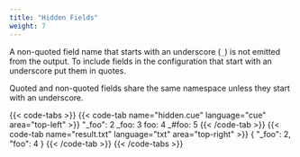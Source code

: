 ```yaml
---
title: "Hidden Fields"
weight: 7
---
```


A non-quoted field name that starts with an underscore (`_`) is not
emitted from the output.
To include fields in the configuration that start with an underscore
put them in quotes.

Quoted and non-quoted fields share the same namespace unless they start
with an underscore.

{{< code-tabs >}}
{{< code-tab name="hidden.cue" language="cue" area="top-left" >}}
"_foo": 2
_foo:   3
foo:    4
_#foo:  5
{{< /code-tab >}}
{{< code-tab name="result.txt" language="txt" area="top-right" >}}
{
    "_foo": 2,
    "foo": 4
}
{{< /code-tab >}}
{{< /code-tabs >}}
